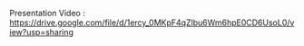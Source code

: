 Presentation Video : https://drive.google.com/file/d/1ercy_0MKpF4qZlbu6Wm6hpE0CD6UsoL0/view?usp=sharing
